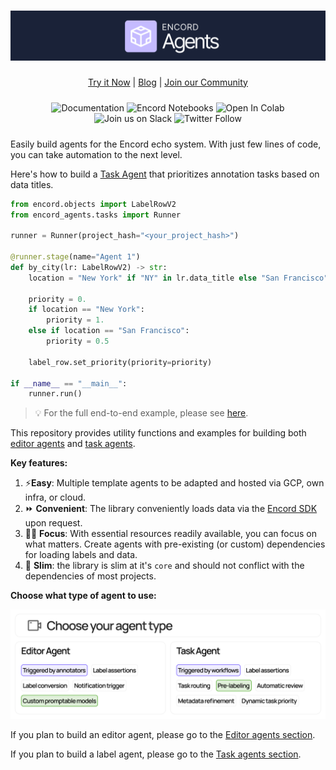<h1 align="center">
  <a href="https://encord.com"><img src="assets/landing-banner.png" alt="Encord logo"/></a>
</h1>

<p align="center">
<a href="https://github.com/encord-team/encord-notebooks" target="_blank">Try it Now</a> |
<a href="https://encord.com/blog/" target="_blank">Blog</a> |
<a href="https://join.slack.com/t/encordactive/shared_invite/zt-1hc2vqur9-Fzj1EEAHoqu91sZ0CX0A7Q" target="_blank">Join our Community</a>
</p>

<div style="display: flex; justify-content: space-between;">
  <div style="flex: 1; padding: 10px; text-align: center">
    <a href="https://agents-docs.encord.com/" target="_blank" style="text-decoration:none">
      <img alt="Documentation" src="https://img.shields.io/badge/docs-Online-blue">
    </a>
    <a href="https://github.com/encord-team/encord-notebooks" target="_blank" style="text-decoration:none">
      <img alt="Encord Notebooks" src="https://img.shields.io/badge/Encord_Notebooks-blue?logo=github&label=&labelColor=181717">
    </a>
    <a href="https://colab.research.google.com/drive/1wvKAQ61JPebGnAT4nLXsfJRbx7dvtFdX?usp=sharing" target="_blank" style="text-decoration:none">
      <img alt="Open In Colab" src="https://colab.research.google.com/assets/colab-badge.svg">
    </a>
    <a href="https://join.slack.com/t/encordactive/shared_invite/zt-1hc2vqur9-Fzj1EEAHoqu91sZ0CX0A7Q" target="_blank" style="text-decoration:none">
      <img alt="Join us on Slack" src="https://img.shields.io/badge/Join_Our_Community-4A154B?label=&logo=slack&logoColor=white">
    </a>
    <a href="https://twitter.com/encord_team" target="_blank" style="text-decoration:none">
      <img alt="Twitter Follow" src="https://img.shields.io/twitter/follow/encord_team?label=%40encord_team&amp;style=social">
    </a>
  </div>
</div>

Easily build agents for the Encord echo system.
With just few lines of code, you can take automation to the next level.

Here's how to build a [Task Agent](task_agents/index.md) that prioritizes annotation tasks based on data titles.

```python title="example_task_agent.py"
from encord.objects import LabelRowV2
from encord_agents.tasks import Runner

runner = Runner(project_hash="<your_project_hash>")

@runner.stage(name="Agent 1")
def by_city(lr: LabelRowV2) -> str:
    location = "New York" if "NY" in lr.data_title else "San Francisco"

    priority = 0.
    if location == "New York":
        priority = 1.
    else if location == "San Francisco":
        priority = 0.5

    label_row.set_priority(priority=priority)

if __name__ == "__main__":
    runner.run()
```

> 💡 For the full end-to-end example, please see [here](/).

This repository provides utility functions and examples for building both [editor agents][editor_agents] and [task agents][task_agents].

**Key features:**

1. ⚡**Easy**: Multiple template agents to be adapted and hosted via GCP, own infra, or cloud.
2. ⏩ **Convenient**: The library conveniently loads data via the [Encord SDK][encord_sdk] upon request.
3. 👨‍💻 **Focus**: With essential resources readily available, you can focus on what matters. Create agents with pre-existing (or custom) dependencies for loading labels and data.
4. 🤏 **Slim**: the library is slim at it's `core` and should not conflict with the dependencies of most projects.

**Choose what type of agent to use:**

![Decision tree for which agent to use](assets/decide-on-agent-type.png)

If you plan to build an editor agent, please go to the [Editor agents section](#editor-agents).

If you plan to build a label agent, please go to the [Task agents section](#task-agents).

[editor_agents]: https://docs.encord.com/platform-documentation/Annotate/automated-labeling/annotate-editor-agents
[task_agents]: https://docs.encord.com/platform-documentation/Annotate/automated-labeling/annotate-task-agents
[encord_sdk]: https://pypi.org/project/encord/
[fastapi]: https://fastapi.tiangolo.com/
[poetry]: https://python-poetry.org/
[label_row_v2]: https://docs.encord.com/sdk-documentation/sdk-references/LabelRowV2
[pipx]: https://github.com/pypa/pipx
[frame-data-code]: https://github.com/encord-team/encord-agents/blob/main/encord_agents/core/data_model.py#L6
[editor-agent]: https://github.com/encord-team/encord-agents/blob/main/encord_agents/gcp/wrappers.py#L65
[docs-ssh-key-access]: https://docs.encord.com/sdk-documentation/sdk-references/EncordUserClient#create-with-ssh-private-key
[docs-sdk-label]: https://docs.encord.com/sdk-documentation/sdk-labels/sdk-working-with-labels
[google-gcp-functions-docs]: https://cloud.google.com/functions/docs/create-deploy-gcloud
[google-gcp-secrets-docs]: https://cloud.google.com/functions/docs/configuring/secrets
[fastapi-deploy-docs]: https://fastapi.tiangolo.com/deployment/
